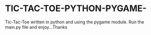 # TIC-TAC-TOE-PYTHON-PYGAME-
Tic-Tac-Toe written in python and using the pygame module.
Run the main.py file and enjoy...Thanks

